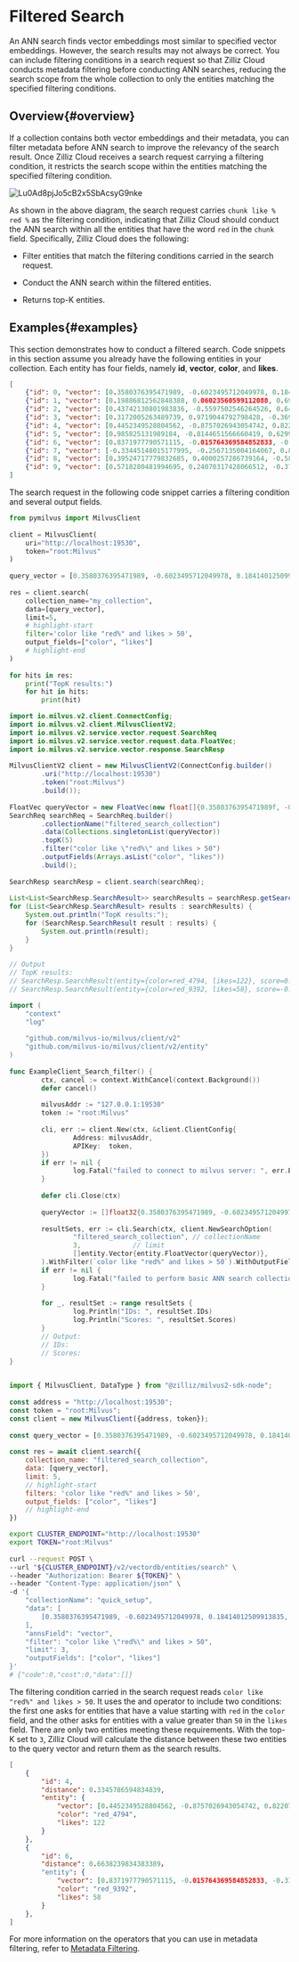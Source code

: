 # Filtered Search​

An ANN search finds vector embeddings most similar to specified vector embeddings. However, the search results may not always be correct. You can include filtering conditions in a search request so that Zilliz Cloud conducts metadata filtering before conducting ANN searches, reducing the search scope from the whole collection to only the entities matching the specified filtering conditions.​

## Overview​{#overview​}

If a collection contains both vector embeddings and their metadata, you can filter metadata before ANN search to improve the relevancy of the search result. Once Zilliz Cloud receives a search request carrying a filtering condition, it restricts the search scope within the entities matching the specified filtering condition.​

![Lu0Ad8pjJo5cB2x5SbAcsyG9nke](请手动下载图片并替换)

As shown in the above diagram, the search request carries `chunk like % red %` as the filtering condition, indicating that Zilliz Cloud should conduct the ANN search within all the entities that have the word `red` in the `chunk` field. Specifically, Zilliz Cloud does the following:​

- Filter entities that match the filtering conditions carried in the search request.​

- Conduct the ANN search within the filtered entities.​

- Returns top-K entities.​

## Examples​{#examples​}

This section demonstrates how to conduct a filtered search. Code snippets in this section assume  you already have the following entities in your collection. Each entity has four fields, namely **id**, **vector**, **color**, and **likes**.​

```JSON
[​
    {"id": 0, "vector": [0.3580376395471989, -0.6023495712049978, 0.18414012509913835, -0.26286205330961354, 0.9029438446296592], "color": "pink_8682", "likes": 165},​
    {"id": 1, "vector": [0.19886812562848388, 0.06023560599112088, 0.6976963061752597, 0.2614474506242501, 0.838729485096104], "color": "red_7025", "likes": 25},​
    {"id": 2, "vector": [0.43742130801983836, -0.5597502546264526, 0.6457887650909682, 0.7894058910881185, 0.20785793220625592], "color": "orange_6781", "likes": 764},​
    {"id": 3, "vector": [0.3172005263489739, 0.9719044792798428, -0.36981146090600725, -0.4860894583077995, 0.95791889146345], "color": "pink_9298", "likes": 234},​
    {"id": 4, "vector": [0.4452349528804562, -0.8757026943054742, 0.8220779437047674, 0.46406290649483184, 0.30337481143159106], "color": "red_4794", "likes": 122},​
    {"id": 5, "vector": [0.985825131989184, -0.8144651566660419, 0.6299267002202009, 0.1206906911183383, -0.1446277761879955], "color": "yellow_4222", "likes": 12},​
    {"id": 6, "vector": [0.8371977790571115, -0.015764369584852833, -0.31062937026679327, -0.562666951622192, -0.8984947637863987], "color": "red_9392", "likes": 58},​
    {"id": 7, "vector": [-0.33445148015177995, -0.2567135004164067, 0.8987539745369246, 0.9402995886420709, 0.5378064918413052], "color": "grey_8510", "likes": 775},​
    {"id": 8, "vector": [0.39524717779832685, 0.4000257286739164, -0.5890507376891594, -0.8650502298996872, -0.6140360785406336], "color": "white_9381", "likes": 876},​
    {"id": 9, "vector": [0.5718280481994695, 0.24070317428066512, -0.3737913482606834, -0.06726932177492717, -0.6980531615588608], "color": "purple_4976", "likes": 765}​
]​

```

The search request in the following code snippet carries a filtering condition and several output fields.​

<Tabs><TabItem value="Python" label="python" default>

```Python
from pymilvus import MilvusClient​
​
client = MilvusClient(​
    uri="http://localhost:19530",​
    token="root:Milvus"​
)​
​
query_vector = [0.3580376395471989, -0.6023495712049978, 0.18414012509913835, -0.26286205330961354, 0.9029438446296592]​
​
res = client.search(​
    collection_name="my_collection",​
    data=[query_vector],​
    limit=5,​
    # highlight-start​
    filter='color like "red%" and likes > 50',​
    output_fields=["color", "likes"]​
    # highlight-end​
)​
​
for hits in res:​
    print("TopK results:")​
    for hit in hits:​
        print(hit)​

```

</TabItem>

<TabItem value="Java" label="java">

```Java
import io.milvus.v2.client.ConnectConfig;​
import io.milvus.v2.client.MilvusClientV2;​
import io.milvus.v2.service.vector.request.SearchReq​
import io.milvus.v2.service.vector.request.data.FloatVec;​
import io.milvus.v2.service.vector.response.SearchResp​
​
MilvusClientV2 client = new MilvusClientV2(ConnectConfig.builder()​
        .uri("http://localhost:19530")​
        .token("root:Milvus")​
        .build());​
​
FloatVec queryVector = new FloatVec(new float[]{0.3580376395471989f, -0.6023495712049978f, 0.18414012509913835f, -0.26286205330961354f, 0.9029438446296592f});​
SearchReq searchReq = SearchReq.builder()​
        .collectionName("filtered_search_collection")​
        .data(Collections.singletonList(queryVector))​
        .topK(5)​
        .filter("color like \"red%\" and likes > 50")​
        .outputFields(Arrays.asList("color", "likes"))​
        .build();​
​
SearchResp searchResp = client.search(searchReq);​
​
List<List<SearchResp.SearchResult>> searchResults = searchResp.getSearchResults();​
for (List<SearchResp.SearchResult> results : searchResults) {​
    System.out.println("TopK results:");​
    for (SearchResp.SearchResult result : results) {​
        System.out.println(result);​
    }​
}​
​
// Output​
// TopK results:​
// SearchResp.SearchResult(entity={color=red_4794, likes=122}, score=0.5975797, id=4)​
// SearchResp.SearchResult(entity={color=red_9392, likes=58}, score=-0.24996188, id=6)​

```

</TabItem>

<TabItem value="Go" label="go">

```Go
import (​
    "context"​
    "log"​
​
    "github.com/milvus-io/milvus/client/v2"​
    "github.com/milvus-io/milvus/client/v2/entity"​
)​
​
func ExampleClient_Search_filter() {​
        ctx, cancel := context.WithCancel(context.Background())​
        defer cancel()​
​
        milvusAddr := "127.0.0.1:19530"​
        token := "root:Milvus"​
​
        cli, err := client.New(ctx, &client.ClientConfig{​
                Address: milvusAddr,​
                APIKey:  token,​
        })​
        if err != nil {​
                log.Fatal("failed to connect to milvus server: ", err.Error())​
        }​
​
        defer cli.Close(ctx)​
​
        queryVector := []float32{0.3580376395471989, -0.6023495712049978, 0.18414012509913835, -0.26286205330961354, 0.9029438446296592}​
​
        resultSets, err := cli.Search(ctx, client.NewSearchOption(​
                "filtered_search_collection", // collectionName​
                3,             // limit​
                []entity.Vector{entity.FloatVector(queryVector)},​
        ).WithFilter(`color like "red%" and likes > 50`).WithOutputFields("color", "likes"))​
        if err != nil {​
                log.Fatal("failed to perform basic ANN search collection: ", err.Error())​
        }​
​
        for _, resultSet := range resultSets {​
                log.Println("IDs: ", resultSet.IDs)​
                log.Println("Scores: ", resultSet.Scores)​
        }​
        // Output:​
        // IDs:​
        // Scores:​
}​
​

```

</TabItem>

<TabItem value="JavaScript" label="Node.js">

```JavaScript
import { MilvusClient, DataType } from "@zilliz/milvus2-sdk-node";​
​
const address = "http://localhost:19530";​
const token = "root:Milvus";​
const client = new MilvusClient({address, token});​
​
const query_vector = [0.3580376395471989, -0.6023495712049978, 0.18414012509913835, -0.26286205330961354, 0.9029438446296592]​
​
const res = await client.search({​
    collection_name: "filtered_search_collection",​
    data: [query_vector],​
    limit: 5,​
    // highlight-start​
    filters: 'color like "red%" and likes > 50',​
    output_fields: ["color", "likes"]​
    // highlight-end​
})​

```

</TabItem>

<TabItem value="Bash" label="cURL">

```Bash
export CLUSTER_ENDPOINT="http://localhost:19530"​
export TOKEN="root:Milvus"​
​
curl --request POST \​
--url "${CLUSTER_ENDPOINT}/v2/vectordb/entities/search" \​
--header "Authorization: Bearer ${TOKEN}" \​
--header "Content-Type: application/json" \​
-d '{​
    "collectionName": "quick_setup",​
    "data": [​
        [0.3580376395471989, -0.6023495712049978, 0.18414012509913835, -0.26286205330961354, 0.9029438446296592]​
    ],​
    "annsField": "vector",​
    "filter": "color like \"red%\" and likes > 50",​
    "limit": 3,​
    "outputFields": ["color", "likes"]​
}'​
# {"code":0,"cost":0,"data":[]}​

```

</TabItem></Tabs>

The filtering condition carried in the search request reads `color like "red%" and likes > 50`. It uses the and operator to include two conditions: the first one asks for entities that have a value starting with `red` in the `color` field, and the other asks for entities with a value greater than `50` in the `likes` field. There are only two entities meeting these requirements. With the top-K set to `3`, Zilliz Cloud will calculate the distance between these two entities to the query vector and return them as the search results.​

```JSON
[​
    {​
        "id": 4, ​
        "distance": 0.3345786594834839,​
        "entity": {​
            "vector": [0.4452349528804562, -0.8757026943054742, 0.8220779437047674, 0.46406290649483184, 0.30337481143159106], ​
            "color": "red_4794", ​
            "likes": 122​
        }​
    },​
    {​
        "id": 6, ​
        "distance": 0.6638239834383389，​
        "entity": {​
            "vector": [0.8371977790571115, -0.015764369584852833, -0.31062937026679327, -0.562666951622192, -0.8984947637863987], ​
            "color": "red_9392", ​
            "likes": 58​
        }​
    },​
]​

```

For more information on the operators that you can use in metadata filtering, refer to [​Metadata Filtering](https://zilliverse.feishu.cn/wiki/Y3JIwe49Rin8ZiksgoJc11wQnow).​